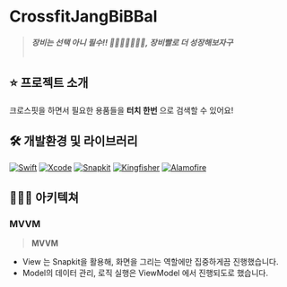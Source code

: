 # CrossfitJangBiBBal

> **_장비는 선택 아니 필수!! 🏃‍♀️🏋🏻‍♀️🤸‍♀️, 장비빨로 더 성장해보자구_** <br/><br/>

## ⭐️ 프로젝트 소개

크로스핏을 하면서 필요한 용품들을 **터치 한번** 으로 검색할 수 있어요!

## 🛠 개발환경 및 라이브러리
[![Swift](https://img.shields.io/badge/Swift-5.6-orange)]()
[![Xcode](https://img.shields.io/badge/Xcode-13.3.1-blue)]()
[![Snapkit](https://img.shields.io/badge/SnapKit-5.6.0-yellow)]()
[![Kingfisher](https://img.shields.io/badge/Kingfisher-7.2.1-blue)]()
[![Alamofire](https://img.shields.io/badge/Alamofire-5.6.1-important)]()

## 👩🏻‍💻 아키텍쳐 

### MVVM

> **MVVM**
- View 는 Snapkit을 활용해, 화면을 그리는 역할에만 집중하게끔 진행했습니다.
- Model의 데이터 관리, 로직 실행은 ViewModel 에서 진행되도로 했습니다.
